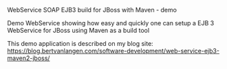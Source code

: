 WebService SOAP EJB3 build for JBoss with Maven - demo

Demo WebService showing how easy and quickly one can setup a EJB 3 WebService for JBoss using Maven as a build tool

This demo application is described on my blog site: https://blog.bertvanlangen.com/software-development/web-service-ejb3-maven2-jboss/ 
